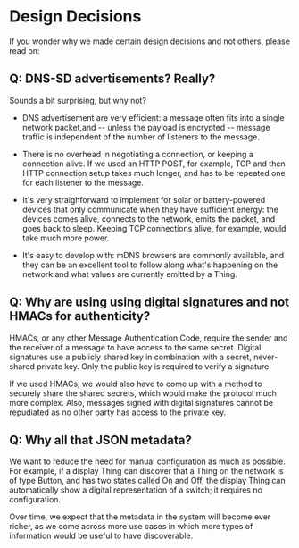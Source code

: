 # Design Decisions

If you wonder why we made certain design decisions and not others,
please read on:

## Q: DNS-SD advertisements? Really?

Sounds a bit surprising, but why not?

* DNS advertisement are very efficient: a message often fits into a single
  network packet,and -- unless the payload is encrypted -- message traffic
  is independent of the number of listeners to the message.

* There is no overhead in negotiating a connection, or keeping a
  connection alive. If we used an HTTP POST, for example, TCP and then HTTP
  connection setup takes much longer, and has to be repeated one for each
  listener to the message.

* It's very straighforward to implement for solar or battery-powered devices that
  only communicate when they have sufficient energy: the devices comes alive,
  connects to the network, emits the packet, and goes back to sleep. Keeping
  TCP connections alive, for example, would take much more power.

* It's easy to develop with: mDNS browsers are commonly available, and
  they can be an excellent tool to follow along what's happening on the
  network and what values are currently emitted by a Thing.

## Q: Why are using using digital signatures and not HMACs for authenticity?

HMACs, or any other Message Authentication Code, require the sender and
the receiver of a message to have access to the same secret. Digital
signatures use a publicly shared key in combination with a secret,
never-shared private key. Only the public key is required to verify
a signature.

If we used HMACs, we would also have to come up with a method to securely
share the shared secrets, which would make the protocol much more complex.
Also, messages signed with digital signatures cannot be repudiated as
no other party has access to the private key.

## Q: Why all that JSON metadata?

We want to reduce the need for manual configuration as much as possible.
For example, if a display Thing can discover that a Thing on the network
is of type Button, and has two states called On and Off, the display
Thing can automatically show a digital representation of a switch; it
requires no configuration.

Over time, we expect that the metadata in the system will become ever
richer, as we come across more use cases in which more types of information
would be useful to have discoverable.

